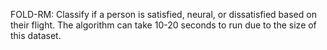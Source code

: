 FOLD-RM: Classify if a person is satisfied, neural, or dissatisfied based on their flight. The algorithm can take 10-20 seconds to run due to the size of this dataset. 


